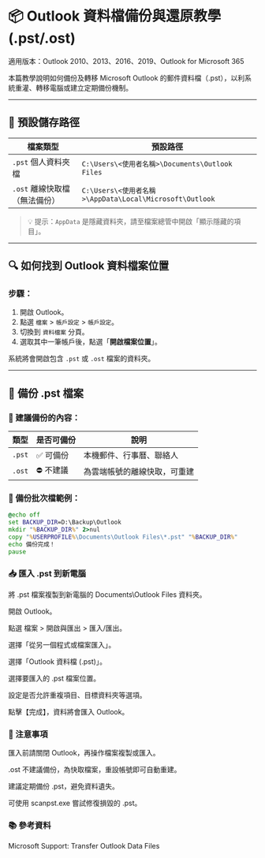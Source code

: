 # 📦 Outlook 資料檔備份與還原教學 (.pst/.ost)

適用版本：Outlook 2010、2013、2016、2019、Outlook for Microsoft 365

本篇教學說明如何備份及轉移 Microsoft Outlook 的郵件資料檔（.pst），以利系統重灌、轉移電腦或建立定期備份機制。

---

## 📍 預設儲存路徑

| 檔案類型 | 預設路徑 |
|----------|-------------------------------|
| `.pst` 個人資料夾檔 | `C:\Users\<使用者名稱>\Documents\Outlook Files` |
| `.ost` 離線快取檔（無法備份） | `C:\Users\<使用者名稱>\AppData\Local\Microsoft\Outlook` |

> 💡 提示：`AppData` 是隱藏資料夾，請至檔案總管中開啟「顯示隱藏的項目」。

---

## 🔍 如何找到 Outlook 資料檔案位置

### 步驟：

1. 開啟 Outlook。
2. 點選 `檔案` > `帳戶設定` > `帳戶設定`。
3. 切換到 `資料檔案` 分頁。
4. 選取其中一筆帳戶後，點選「**開啟檔案位置**」。

系統將會開啟包含 `.pst` 或 `.ost` 檔案的資料夾。

---

## 💾 備份 .pst 檔案

### 🧪 建議備份的內容：

| 類型 | 是否可備份 | 說明 |
|------|------------|------|
| `.pst` | ✅ 可備份 | 本機郵件、行事曆、聯絡人 |
| `.ost` | ⛔ 不建議 | 為雲端帳號的離線快取，可重建 |

### 🔧 備份批次檔範例：

```bat
@echo off
set BACKUP_DIR=D:\Backup\Outlook
mkdir "%BACKUP_DIR%" 2>nul
copy "%USERPROFILE%\Documents\Outlook Files\*.pst" "%BACKUP_DIR%"
echo 備份完成！
pause
```

### 📥 匯入 .pst 到新電腦
將 .pst 檔案複製到新電腦的 Documents\Outlook Files 資料夾。

開啟 Outlook。

點選 檔案 > 開啟與匯出 > 匯入/匯出。

選擇「從另一個程式或檔案匯入」。

選擇「Outlook 資料檔 (.pst)」。

選擇要匯入的 .pst 檔案位置。

設定是否允許重複項目、目標資料夾等選項。

點擊【完成】，資料將會匯入 Outlook。

### 🛑 注意事項
匯入前請關閉 Outlook，再操作檔案複製或匯入。

.ost 不建議備份，為快取檔案，重設帳號即可自動重建。

建議定期備份 .pst，避免資料遺失。

可使用 scanpst.exe 嘗試修復損毀的 .pst。

### 📚 參考資料
Microsoft Support: Transfer Outlook Data Files
